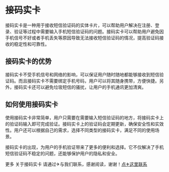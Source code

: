 # 接码实卡

接码实卡是一种用于接收短信验证码的实体卡片，可以帮助用户解决在注册、登录、验证等过程中需要输入手机短信验证码的问题。接码实卡可以帮助用户避免因手机信号不好或者手机丢失等原因导致无法接收短信验证码的情况，提高验证码接收的稳定性和可靠性。

## 接码实卡的优势

接码实卡不受手机信号和网络的影响，可以保证用户随时随地都能够接收到短信验证码。而且接码实卡不需要绑定手机号码，用户可以将其随身携带，方便快捷。另外，接码实卡还可以避免垃圾短信的骚扰，让用户的手机通讯更加清爽。

## 如何使用接码实卡

使用接码实卡非常简单，用户只需要在需要输入短信验证码的地方，将接码实卡上的验证码输入即可完成验证。接码实卡上的验证码会定期更新，确保安全性和实效性。用户还可以根据自己的需求，选择不同类型的接码实卡，满足不同的使用场景。

接码实卡的出现，为用户的手机验证带来了更多的便利和选择。它不仅解决了手机短信验证码不稳定的问题，还能够保护用户的隐私和安全。

更多 关于接码实卡 请通过✈与我们联系，感谢阅读，谢谢！[点✈这里联系](https://add.k02.cc)